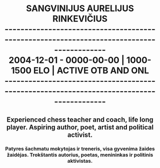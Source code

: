 <!DOCTYPE html>
<html>
  <h1 align="center">
    SANGVINIJUS AURELIJUS RINKEVIČIUS
    <br>-----------------------------------------------------------------------------------------</br>
    2004-12-01 - 0000-00-00 | 1000-1500 ELO | ACTIVE OTB AND ONL
    <br>-----------------------------------------------------------------------------------------</br>
  </h1>
  <h2 align="center">
    Experienced chess teacher and coach, life long player. Aspiring author, poet, artist and political activist.
  </h2>
  <h3 align="center">
    Patyres šachmatu mokytojas ir treneris, visa gyvenima žaides žaidėjas. Trokštantis autorius, poetas, menininkas ir politinis aktivistas.
  </h3>
</html>
